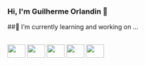 ### Hi, I'm Guilherme Orlandin 👋

##🌱 I’m currently learning and working on ...
<div style="display: inline_block"><br>
    <img height="30" width="40" src="https://cdn.jsdelivr.net/gh/devicons/devicon@latest/icons/react/react-original.svg" />
    <img height="30" width="40" src="https://cdn.jsdelivr.net/gh/devicons/devicon@latest/icons/javascript/javascript-original.svg" />
    <img height="30" width="40" src="https://cdn.jsdelivr.net/gh/devicons/devicon@latest/icons/typescript/typescript-original.svg" />
    <img height="30" width="40" src="https://cdn.jsdelivr.net/gh/devicons/devicon@latest/icons/html5/html5-original-wordmark.svg" />
    <img height="30" width="40" src="https://cdn.jsdelivr.net/gh/devicons/devicon@latest/icons/css3/css3-original-wordmark.svg" />                         
</div>
